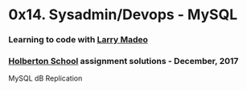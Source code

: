 # 0x14. Sysadmin/Devops - MySQL 

### Learning to code with [Larry Madeo](https://twitter.com/larmalade)

### [Holberton School](https://www.holbertonschool.com) assignment solutions - December, 2017

MySQL dB Replication
